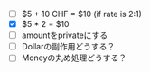- [ ] \$5 + 10 CHF = \$10 (if rate is 2:1)
- [x] \$5 * 2 = \$10
- [ ] amountをprivateにする
- [ ] Dollarの副作用どうする？
- [ ] Moneyの丸め処理どうする？